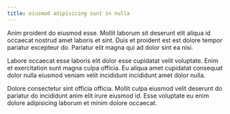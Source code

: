```yaml
---
title: eiusmod adipisicing sunt in nulla
---
```


Anim proident do eiusmod esse. Mollit laborum sit deserunt elit aliqua id occaecat nostrud amet laboris et sint. Duis et proident est est dolore tempor pariatur excepteur do. Pariatur elit magna qui ad dolor sint ea nisi.

Labore occaecat esse laboris elit dolor esse cupidatat velit voluptate. Enim et exercitation sunt magna culpa officia. Eu aliqua amet cupidatat consequat dolor nulla eiusmod veniam velit incididunt incididunt amet dolor nulla.

Dolore consectetur sint officia officia. Mollit culpa eiusmod velit deserunt do pariatur do incididunt anim elit irure eiusmod id. Esse voluptate eu enim dolore adipisicing laborum et minim dolore occaecat.
